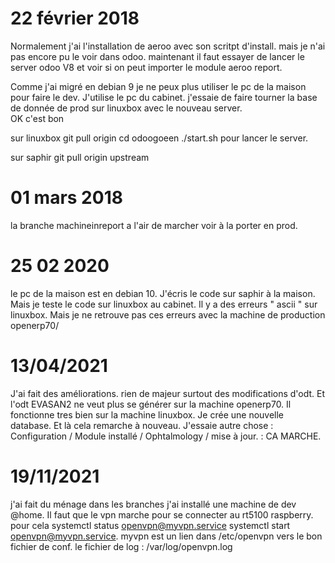# 22 février 2018
Normalement j'ai l'installation de aeroo avec son scritpt d'install. 
mais je n'ai pas encore pu le voir dans odoo.
maintenant il faut essayer de lancer le server odoo V8 et voir si on peut importer le module aeroo report.

Comme j'ai migré en debian 9  je ne peux plus utiliser le pc de la maison pour faire le dev. 
J'utilise le pc du cabinet.
j'essaie de faire tourner la base de donnée de prod sur linuxbox avec le nouveau server.  
OK c'est bon

sur linuxbox git pull origin <branch>
cd odoogoeen 
./start.sh pour lancer le server.

sur saphir git pull origin upstream <branch>


# 01 mars 2018
la branche machineinreport a l'air de marcher 
voir à la porter en prod. 

# 25 02 2020 
le pc de la maison est en debian 10. J'écris le code sur saphir à la maison. Mais je teste le code sur linuxbox au cabinet. 
Il y a des erreurs " ascii " sur linuxbox. Mais je ne retrouve pas ces erreurs avec la machine de production openerp70/

# 13/04/2021
J'ai fait des améliorations. rien de majeur surtout des modifications d'odt. 
Et l'odt EVASAN2 ne veut plus se générer sur la machine openerp70. Il fonctionne tres bien sur la machine linuxbox. 
Je crée une nouvelle database. Et là cela remarche à nouveau. 
J'essaie autre chose : Configuration / Module installé / Ophtalmology / mise à jour. : CA MARCHE.

# 19/11/2021 
j'ai fait du ménage dans les branches
j'ai installé une machine de dev @home. Il faut que le vpn marche pour se connecter au rt5100 raspberry.
pour cela systemctl status  openvpn@myvpn.service 
systemctl start openvpn@myvpn.service. myvpn est un lien dans /etc/openvpn vers le bon fichier de conf. 
le fichier de log : /var/log/openvpn.log

